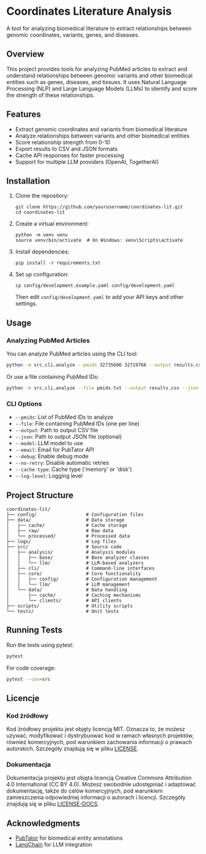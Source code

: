 # Coordinates Literature Analysis

A tool for analyzing biomedical literature to extract relationships between genomic coordinates, variants, genes, and diseases.

## Overview

This project provides tools for analyzing PubMed articles to extract and understand relationships between genomic variants and other biomedical entities such as genes, diseases, and tissues. It uses Natural Language Processing (NLP) and Large Language Models (LLMs) to identify and score the strength of these relationships.

## Features

- Extract genomic coordinates and variants from biomedical literature
- Analyze relationships between variants and other biomedical entities
- Score relationship strength from 0-10
- Export results to CSV and JSON formats
- Cache API responses for faster processing
- Support for multiple LLM providers (OpenAI, TogetherAI)

## Installation

1. Clone the repository:
   ```
   git clone https://github.com/yourusername/coordinates-lit.git
   cd coordinates-lit
   ```

2. Create a virtual environment:
   ```
   python -m venv venv
   source venv/bin/activate  # On Windows: venv\Scripts\activate
   ```

3. Install dependencies:
   ```
   pip install -r requirements.txt
   ```

4. Set up configuration:
   ```
   cp config/development.example.yaml config/development.yaml
   ```
   Then edit `config/development.yaml` to add your API keys and other settings.

## Usage

### Analyzing PubMed Articles

You can analyze PubMed articles using the CLI tool:

```bash
python -m src.cli.analyze --pmids 32735606 32719766 --output results.csv
```

Or use a file containing PubMed IDs:

```bash
python -m src.cli.analyze --file pmids.txt --output results.csv --json results.json
```

### CLI Options

- `--pmids`: List of PubMed IDs to analyze
- `--file`: File containing PubMed IDs (one per line)
- `--output`: Path to output CSV file
- `--json`: Path to output JSON file (optional)
- `--model`: LLM model to use
- `--email`: Email for PubTator API
- `--debug`: Enable debug mode
- `--no-retry`: Disable automatic retries
- `--cache-type`: Cache type ('memory' or 'disk')
- `--log-level`: Logging level

## Project Structure

```
coordinates-lit/
├── config/                  # Configuration files
├── data/                    # Data storage
│   ├── cache/               # Cache storage
│   ├── raw/                 # Raw data
│   └── processed/           # Processed data
├── logs/                    # Log files
├── src/                     # Source code
│   ├── analysis/            # Analysis modules
│   │   ├── base/            # Base analyzer classes
│   │   └── llm/             # LLM-based analyzers
│   ├── cli/                 # Command-line interfaces
│   ├── core/                # Core functionality
│   │   ├── config/          # Configuration management
│   │   └── llm/             # LLM management
│   └── data/                # Data handling
│       ├── cache/           # Caching mechanisms
│       └── clients/         # API clients
├── scripts/                 # Utility scripts
└── tests/                   # Unit tests
```

## Running Tests

Run the tests using pytest:

```bash
pytest
```

For code coverage:

```bash
pytest --cov=src
```

## Licencje

### Kod źródłowy
Kod źródłowy projektu jest objęty licencją MIT. Oznacza to, że możesz używać, modyfikować i dystrybuować kod w ramach własnych projektów, również komercyjnych, pod warunkiem zachowania informacji o prawach autorskich. Szczegóły znajdują się w pliku [LICENSE](LICENSE).

### Dokumentacja
Dokumentacja projektu jest objęta licencją Creative Commons Attribution 4.0 International (CC BY 4.0). Możesz swobodnie udostępniać i adaptować dokumentację, także do celów komercyjnych, pod warunkiem zamieszczenia odpowiedniej informacji o autorach i licencji. Szczegóły znajdują się w pliku [LICENSE-DOCS](LICENSE-DOCS).

## Acknowledgments

- [PubTator](https://www.ncbi.nlm.nih.gov/research/pubtator/) for biomedical entity annotations
- [LangChain](https://www.langchain.com/) for LLM integration 